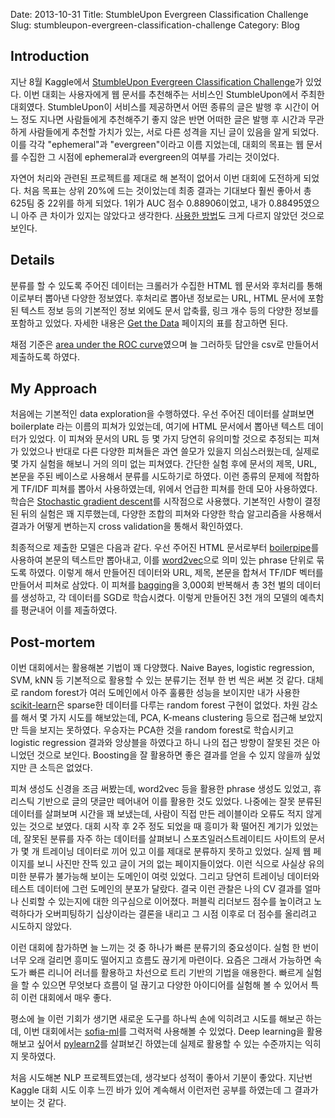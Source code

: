 Date: 2013-10-31
Title: StumbleUpon Evergreen Classification Challenge
Slug: stumbleupon-evergreen-classification-challenge
Category: Blog

## Introduction
지난 8월 Kaggle에서 [StumbleUpon Evergreen Classification Challenge](https://www.kaggle.com/c/stumbleupon)가 있었다.
이번 대회는 사용자에게 웹 문서를 추천해주는 서비스인 StumbleUpon에서 주최한 대회였다.
StumbleUpon이 서비스를 제공하면서 어떤 종류의 글은 발행 후 시간이 어느 정도 지나면 사람들에게 추천해주기 좋지 않은 반면 어떠한 글은 발행 후 시간과 무관하게 사람들에게 추천할 가치가 있는, 서로 다른 성격을 지닌 글이 있음을 알게 되었다.
이를 각각 "ephemeral"과 "evergreen"이라고 이름 지었는데, 대회의 목표는 웹 문서를 수집한 그 시점에 ephemeral과 evergreen의 여부를 가리는 것이었다.

자연어 처리와 관련된 프로젝트를 제대로 해 본적이 없어서 이번 대회에 도전하게 되었다.
처음 목표는 상위 20%에 드는 것이었는데 최종 결과는 기대보다 훨씬 좋아서 총 625팀 중 22위를 하게 되었다.
1위가 AUC 점수 0.88906이었고, 내가 0.88495였으니 아주 큰 차이가 있지는 않았다고 생각한다.
[사용한 방법](https://www.kaggle.com/c/stumbleupon/forums/t/6197/thank-you-and-thoughts-on-the-final-ranking)도 크게 다르지 않았던 것으로 보인다.


## Details

분류를 할 수 있도록 주어진 데이터는 크롤러가 수집한 HTML 웹 문서와 후처리를 통해 이로부터 뽑아낸 다양한 정보였다.
후처리로 뽑아낸 정보로는 URL, HTML 문서에 포함된 텍스트 정보 등의 기본적인 정보 외에도 문서 압축률, 링크 개수 등의 다양한 정보를 포함하고 있었다. 
자세한 내용은 [Get the Data](https://www.kaggle.com/c/stumbleupon/data) 페이지의 표를 참고하면 된다.

채점 기준은 [area under the ROC curve](https://en.wikipedia.org/wiki/Receiver_operating_characteristic)였으며 늘 그러하듯 답안을 csv로 만들어서 제출하도록 하였다. 

## My Approach
처음에는 기본적인 data exploration을 수행하였다.
우선 주어진 데이터를 살펴보면 boilerplate 라는 이름의 피쳐가 있었는데, 여기에 HTML 문서에서 뽑아낸 텍스트 데이터가 있었다.
이 피쳐와 문서의 URL 등 몇 가지 당연히 유의미할 것으로 추정되는 피쳐가 있었으나 반대로 다른 다양한 피쳐들은 과연 쓸모가 있을지 의심스러웠는데, 실제로 몇 가지 실험을 해보니 거의 의미 없는 피쳐였다.
간단한 실험 후에 문서의 제목, URL, 본문을 주된 베이스로 사용해서 분류를 시도하기로 하였다.
이런 종류의 문제에 적합하게 TF/IDF 피쳐를 뽑아서 사용하였는데, 위에서 언급한 피쳐를 한데 모아 사용하였다.
학습은 [Stochastic gradient descent](http://scikit-learn.org/stable/modules/sgd.html)를 시작점으로 사용했다.
기본적인 사항이 결정된 뒤의 실험은 꽤 지루했는데, 다양한 조합의 피쳐와 다양한 학습 알고리즘을 사용해서 결과가 어떻게 변하는지 cross validation을 통해서 확인하였다.

최종적으로 제출한 모델은 다음과 같다.
우선 주어진 HTML 문서로부터 [boilerpipe](https://code.google.com/p/boilerpipe/)를 사용하여 본문의 텍스트만 뽑아내고,
이를 [word2vec](https://code.google.com/p/word2vec/)으로 의미 있는 phrase 단위로 묶도록 하였다.
이렇게 해서 만들어진 데이터와 URL, 제목, 본문을 합쳐서 TF/IDF 벡터를 만들어서 피쳐로 삼았다.
이 피쳐를 [bagging](https://en.wikipedia.org/wiki/Bootstrap_aggregating)을 3,000회 반복해서 총 3천 벌의 데이터를 생성하고, 각 데이터를 SGD로 학습시켰다. 
이렇게 만들어진 3천 개의 모델의 예측치를 평균내어 이를 제출하였다.

## Post-mortem

이번 대회에서는 활용해본 기법이 꽤 다양했다.
Naive Bayes, logistic regression, SVM, kNN 등 기본적으로 활용할 수 있는 분류기는 전부 한 번 씩은 써본 것 같다.
대체로 random forest가 여러 도메인에서 아주 훌륭한 성능을 보이지만 내가 사용한 [scikit-learn](http://scikit-learn.org/stable/index.html)은 sparse한 데이터를 다루는 random forest 구현이 없었다.
차원 감소를 해서 몇 가지 시도를 해보았는데, PCA, K-means clustering 등으로 접근해 보았지만 득을 보지는 못하였다.
우승자는 PCA한 것을 random forest로 학습시키고 logistic regression 결과와 앙상블을 하였다고 하니 나의 접근 방향이 잘못된 것은 아니었던 것으로 보인다.
Boosting을 잘 활용하면 좋은 결과를 얻을 수 있지 않을까 싶었지만 큰 소득은 없었다.

피쳐 생성도 신경을 조금 써봤는데, word2vec 등을 활용한 phrase 생성도 있었고, 휴리스틱 기반으로 글의 댓글만 떼어내어 이를 활용한 것도 있었다.
나중에는 잘못 분류된 데이터를 살펴보며 시간을 꽤 보냈는데, 사람이 직접 만든 레이블이라 오류도 적지 않게 있는 것으로 보였다.
대회 시작 후 2주 정도 되었을 때 흥미가 확 떨어진 계기가 있었는데, 잘못된 분류를 자주 하는 데이터를 살펴보니 스포츠일러스트레이티드 사이트의 문서가 몇 개 트레이닝 데이터로 끼어 있고 이를 제대로 분류하지 못하고 있었다. 
실제 웹 페이지를 보니 사진만 잔뜩 있고 글이 거의 없는 페이지들이었다. 
이런 식으로 사실상 유의미한 분류가 불가능해 보이는 도메인이 여럿 있었다.
그리고 당연히 트레이닝 데이터와 테스트 데이터에 그런 도메인의 분포가 달랐다.
결국 이런 관찰은 나의 CV 결과를 얼마나 신뢰할 수 있는지에 대한 의구심으로 이어졌다.
퍼블릭 리더보드 점수를 높이려고 노력하다가 오버피팅하기 십상이라는 결론을 내리고 그 시점 이후로 더 점수를 올리려고 시도하지 않았다.

이런 대회에 참가하면 늘 느끼는 것 중 하나가 빠른 분류기의 중요성이다.
실험 한 번이 너무 오래 걸리면 흥미도 떨어지고 흐름도 끊기게 마련이다.
요즘은 그래서 가능하면 속도가 빠른 리니어 러너를 활용하고 차선으로 트리 기반의 기법을 애용한다.
빠르게 실험을 할 수 있으면 무엇보다 흐름이 덜 끊기고 다양한 아이디어를 실험해 볼 수 있어서 특히 이런 대회에서 매우 좋다.

평소에 늘 이런 기회가 생기면 새로운 도구를 하나씩 손에 익히려고 시도를 해보곤 하는데, 이번 대회에서는 [sofia-ml](https://code.google.com/p/sofia-ml/)를 그럭저럭 사용해볼 수 있었다.
Deep learning을 활용해보고 싶어서 [pylearn2](http://deeplearning.net/software/pylearn2/)를 살펴보긴 하였는데 실제로 활용할 수 있는 수준까지는 익히지 못하였다.

처음 시도해본 NLP 프로젝트였는데, 생각보다 성적이 좋아서 기분이 좋았다.
지난번 Kaggle 대회 시도 이후 느낀 바가 있어 계속해서 이런저런 공부를 하였는데 그 결과가 보이는 것 같다.
